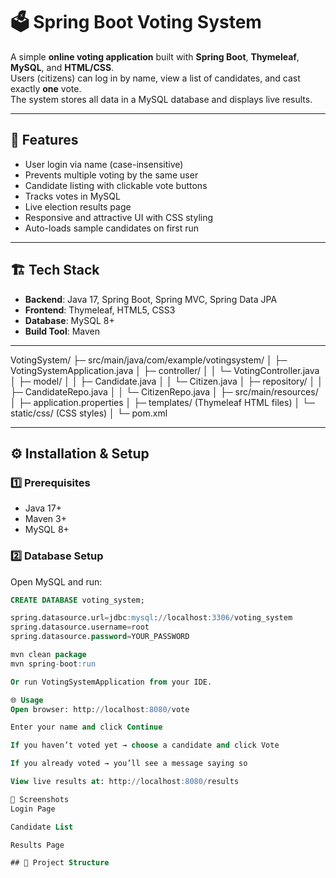 
# 🗳️ Spring Boot Voting System

A simple **online voting application** built with **Spring Boot**, **Thymeleaf**, **MySQL**, and **HTML/CSS**.  
Users (citizens) can log in by name, view a list of candidates, and cast exactly **one** vote.  
The system stores all data in a MySQL database and displays live results.

---

## 📌 Features
- User login via name (case-insensitive)
- Prevents multiple voting by the same user
- Candidate listing with clickable vote buttons
- Tracks votes in MySQL
- Live election results page
- Responsive and attractive UI with CSS styling
- Auto-loads sample candidates on first run

---

## 🏗️ Tech Stack
- **Backend**: Java 17, Spring Boot, Spring MVC, Spring Data JPA
- **Frontend**: Thymeleaf, HTML5, CSS3
- **Database**: MySQL 8+
- **Build Tool**: Maven

---
VotingSystem/
├─ src/main/java/com/example/votingsystem/
│ ├─ VotingSystemApplication.java
│ ├─ controller/
│ │ └─ VotingController.java
│ ├─ model/
│ │ ├─ Candidate.java
│ │ └─ Citizen.java
│ ├─ repository/
│ │ ├─ CandidateRepo.java
│ │ └─ CitizenRepo.java
│
├─ src/main/resources/
│ ├─ application.properties
│ ├─ templates/ (Thymeleaf HTML files)
│ └─ static/css/ (CSS styles)
│
└─ pom.xml


---

## ⚙️ Installation & Setup

### 1️⃣ Prerequisites
- Java 17+
- Maven 3+
- MySQL 8+

### 2️⃣ Database Setup
Open MySQL and run:
```sql
CREATE DATABASE voting_system;

spring.datasource.url=jdbc:mysql://localhost:3306/voting_system
spring.datasource.username=root
spring.datasource.password=YOUR_PASSWORD

mvn clean package
mvn spring-boot:run

Or run VotingSystemApplication from your IDE.

🌐 Usage
Open browser: http://localhost:8080/vote

Enter your name and click Continue

If you haven’t voted yet → choose a candidate and click Vote

If you already voted → you’ll see a message saying so

View live results at: http://localhost:8080/results

📸 Screenshots
Login Page

Candidate List

Results Page

## 📂 Project Structure
